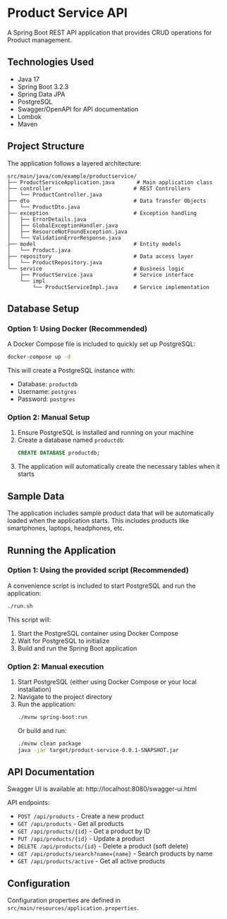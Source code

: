 # Product Service API

A Spring Boot REST API application that provides CRUD operations for Product management.

## Technologies Used

- Java 17
- Spring Boot 3.2.3
- Spring Data JPA
- PostgreSQL
- Swagger/OpenAPI for API documentation
- Lombok
- Maven

## Project Structure

The application follows a layered architecture:

```
src/main/java/com/example/productservice/
├── ProductServiceApplication.java       # Main application class
├── controller                          # REST Controllers
│   └── ProductController.java
├── dto                                 # Data Transfer Objects
│   └── ProductDto.java
├── exception                           # Exception handling
│   ├── ErrorDetails.java
│   ├── GlobalExceptionHandler.java
│   ├── ResourceNotFoundException.java
│   └── ValidationErrorResponse.java
├── model                               # Entity models
│   └── Product.java
├── repository                          # Data access layer
│   └── ProductRepository.java
└── service                             # Business logic
    ├── ProductService.java             # Service interface
    └── impl
        └── ProductServiceImpl.java     # Service implementation
```

## Database Setup

### Option 1: Using Docker (Recommended)

A Docker Compose file is included to quickly set up PostgreSQL:

```bash
docker-compose up -d
```

This will create a PostgreSQL instance with:
- Database: `productdb`
- Username: `postgres`
- Password: `postgres`

### Option 2: Manual Setup

1. Ensure PostgreSQL is installed and running on your machine
2. Create a database named `productdb`:
   ```sql
   CREATE DATABASE productdb;
   ```
3. The application will automatically create the necessary tables when it starts

## Sample Data

The application includes sample product data that will be automatically loaded when the application starts. This includes products like smartphones, laptops, headphones, etc.

## Running the Application

### Option 1: Using the provided script (Recommended)

A convenience script is included to start PostgreSQL and run the application:

```bash
./run.sh
```

This script will:
1. Start the PostgreSQL container using Docker Compose
2. Wait for PostgreSQL to initialize
3. Build and run the Spring Boot application

### Option 2: Manual execution

1. Start PostgreSQL (either using Docker Compose or your local installation)
2. Navigate to the project directory
3. Run the application:
   ```bash
   ./mvnw spring-boot:run
   ```
   Or build and run:
   ```bash
   ./mvnw clean package
   java -jar target/product-service-0.0.1-SNAPSHOT.jar
   ```

## API Documentation

Swagger UI is available at: http://localhost:8080/swagger-ui.html

API endpoints:

- `POST /api/products` - Create a new product
- `GET /api/products` - Get all products
- `GET /api/products/{id}` - Get a product by ID
- `PUT /api/products/{id}` - Update a product
- `DELETE /api/products/{id}` - Delete a product (soft delete)
- `GET /api/products/search?name={name}` - Search products by name
- `GET /api/products/active` - Get all active products

## Configuration

Configuration properties are defined in `src/main/resources/application.properties`.
